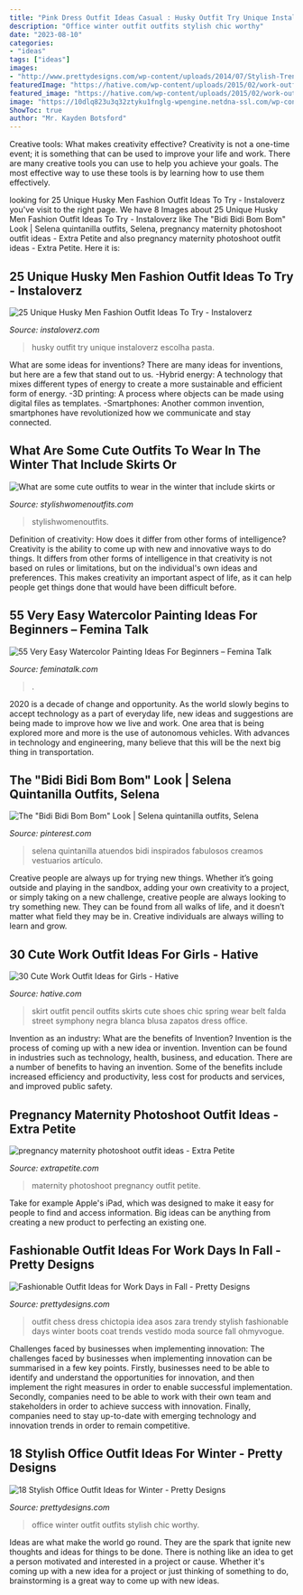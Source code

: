 ```yaml
---
title: "Pink Dress Outfit Ideas Casual : Husky Outfit Try Unique Instaloverz Escolha Pasta"
description: "Office winter outfit outfits stylish chic worthy"
date: "2023-08-10"
categories:
- "ideas"
tags: ["ideas"]
images:
- "http://www.prettydesigns.com/wp-content/uploads/2014/07/Stylish-Trendy-Outfit-Idea.jpg"
featuredImage: "https://hative.com/wp-content/uploads/2015/02/work-outfit-ideas/19-cute-work-outfit-ideas-for-girls.jpg"
featured_image: "https://hative.com/wp-content/uploads/2015/02/work-outfit-ideas/19-cute-work-outfit-ideas-for-girls.jpg"
image: "https://10dlq823u3q32ztyku1fnglg-wpengine.netdna-ssl.com/wp-content/uploads/2018/07/Lace_Luce1805182-96-edited-e1532565673702.jpg"
ShowToc: true
author: "Mr. Kayden Botsford"
---
```



Creative tools: What makes creativity effective?
Creativity is not a one-time event; it is something that can be used to improve your life and work. There are many creative tools you can use to help you achieve your goals. The most effective way to use these tools is by learning how to use them effectively.

	

		
looking for 25 Unique Husky Men Fashion Outfit Ideas To Try - Instaloverz you've visit to the right page. We have 8 Images about 25 Unique Husky Men Fashion Outfit Ideas To Try - Instaloverz like The &quot;Bidi Bidi Bom Bom&quot; Look | Selena quintanilla outfits, Selena, pregnancy maternity photoshoot outfit ideas - Extra Petite and also pregnancy maternity photoshoot outfit ideas - Extra Petite. Here it is:
		
    
## 25 Unique Husky Men Fashion Outfit Ideas To Try - Instaloverz

<img loading=lazy src="http://www.instaloverz.com/wp-content/uploads/2017/05/13.-Husky-Men-Outfit.jpg" onerror="this.onerror=null;this.src='https://tse3.mm.bing.net/th?id=OIP.TKvtFHQEdYfrHZSI1Q_KpwHaLG&amp;pid=15.1';" alt="25 Unique Husky Men Fashion Outfit Ideas To Try - Instaloverz">

_Source: instaloverz.com_

>husky outfit try unique instaloverz escolha pasta. 

	

What are some ideas for inventions?
There are many ideas for inventions, but here are a few that stand out to us. 
-Hybrid energy: A technology that mixes different types of energy to create a more sustainable and efficient form of energy.
-3D printing: A process where objects can be made using digital files as templates.
-Smartphones: Another common invention, smartphones have revolutionized how we communicate and stay connected.

    
## What Are Some Cute Outfits To Wear In The Winter That Include Skirts Or

<img loading=lazy src="https://stylishwomenoutfits.com/wp-content/uploads/2016/02/cute-outfits-wear-winter-include-skirts-dresses-3.jpg" onerror="this.onerror=null;this.src='https://tse1.mm.bing.net/th?id=OIP.QZMaJoS2velne1iiBHBhogHaLH&amp;pid=15.1';" alt="What are some cute outfits to wear in the winter that include skirts or">

_Source: stylishwomenoutfits.com_

>stylishwomenoutfits. 

	

Definition of creativity: How does it differ from other forms of intelligence?
Creativity is the ability to come up with new and innovative ways to do things. It differs from other forms of intelligence in that creativity is not based on rules or limitations, but on the individual's own ideas and preferences. This makes creativity an important aspect of life, as it can help people get things done that would have been difficult before.

    
## 55 Very Easy Watercolor Painting Ideas For Beginners – Femina Talk

<img loading=lazy src="https://www.feminatalk.com/wp-content/uploads/2018/08/Very-Easy-Watercolor-Painting-Ideas-for-beginners00002.jpg" onerror="this.onerror=null;this.src='https://tse4.mm.bing.net/th?id=OIP.ohjgvPs_VJfWpOy9Ot9rdAHaLH&amp;pid=15.1';" alt="55 Very Easy Watercolor Painting Ideas For Beginners – Femina Talk">

_Source: feminatalk.com_

>. 

	

2020 is a decade of change and opportunity. As the world slowly begins to accept technology as a part of everyday life, new ideas and suggestions are being made to improve how we live and work. One area that is being explored more and more is the use of autonomous vehicles. With advances in technology and engineering, many believe that this will be the next big thing in transportation.

    
## The &quot;Bidi Bidi Bom Bom&quot; Look | Selena Quintanilla Outfits, Selena

<img loading=lazy src="https://i.pinimg.com/736x/69/1b/44/691b4446b21dd3c77f16d94538654e1a--skirt-outfits-day-outfits.jpg" onerror="this.onerror=null;this.src='https://tse4.mm.bing.net/th?id=OIP.LHHh95vFq-ZOtbURz3cScwHaLH&amp;pid=15.1';" alt="The &quot;Bidi Bidi Bom Bom&quot; Look | Selena quintanilla outfits, Selena">

_Source: pinterest.com_

>selena quintanilla atuendos bidi inspirados fabulosos creamos vestuarios artículo. 

	

Creative people are always up for trying new things. Whether it’s going outside and playing in the sandbox, adding your own creativity to a project, or simply taking on a new challenge, creative people are always looking to try something new. They can be found from all walks of life, and it doesn’t matter what field they may be in. Creative individuals are always willing to learn and grow.

    
## 30 Cute Work Outfit Ideas For Girls - Hative

<img loading=lazy src="https://hative.com/wp-content/uploads/2015/02/work-outfit-ideas/19-cute-work-outfit-ideas-for-girls.jpg" onerror="this.onerror=null;this.src='https://tse3.mm.bing.net/th?id=OIP.CiwBY89LtqnVGqUZP9DnkwHaLH&amp;pid=15.1';" alt="30 Cute Work Outfit Ideas for Girls - Hative">

_Source: hative.com_

>skirt outfit pencil outfits skirts cute shoes chic spring wear belt falda street symphony negra blanca blusa zapatos dress office. 

	

Invention as an industry: What are the benefits of Invention?
Invention is the process of coming up with a new idea or invention. Invention can be found in industries such as technology, health, business, and education. There are a number of benefits to having an invention. Some of the benefits include increased efficiency and productivity, less cost for products and services, and improved public safety.

    
## Pregnancy Maternity Photoshoot Outfit Ideas - Extra Petite

<img loading=lazy src="https://10dlq823u3q32ztyku1fnglg-wpengine.netdna-ssl.com/wp-content/uploads/2018/07/Lace_Luce1805182-96-edited-e1532565673702.jpg" onerror="this.onerror=null;this.src='https://tse4.mm.bing.net/th?id=OIP.nhPV_JgMX59wXDyk21gXgQHaLG&amp;pid=15.1';" alt="pregnancy maternity photoshoot outfit ideas - Extra Petite">

_Source: extrapetite.com_

>maternity photoshoot pregnancy outfit petite. 

	

Take for example Apple's iPad, which was designed to make it easy for people to find and access information. Big ideas can be anything from creating a new product to perfecting an existing one.

    
## Fashionable Outfit Ideas For Work Days In Fall - Pretty Designs

<img loading=lazy src="http://www.prettydesigns.com/wp-content/uploads/2014/07/Stylish-Trendy-Outfit-Idea.jpg" onerror="this.onerror=null;this.src='https://tse2.mm.bing.net/th?id=OIP.CKtQOF4bfdWuYauX794bwgHaK3&amp;pid=15.1';" alt="Fashionable Outfit Ideas for Work Days in Fall - Pretty Designs">

_Source: prettydesigns.com_

>outfit chess dress chictopia idea asos zara trendy stylish fashionable days winter boots coat trends vestido moda source fall ohmyvogue. 

	

Challenges faced by businesses when implementing innovation:
The challenges faced by businesses when implementing innovation can be summarised in a few key points. Firstly, businesses need to be able to identify and understand the opportunities for innovation, and then implement the right measures in order to enable successful implementation. Secondly, companies need to be able to work with their own team and stakeholders in order to achieve success with innovation. Finally, companies need to stay up-to-date with emerging technology and innovation trends in order to remain competitive.

    
## 18 Stylish Office Outfit Ideas For Winter - Pretty Designs

<img loading=lazy src="https://www.prettydesigns.com/wp-content/uploads/2017/12/18-stylish-office-outfit-ideas-for-winter-2018-3.jpg" onerror="this.onerror=null;this.src='https://tse3.mm.bing.net/th?id=OIP.Lj8F81_6lOQ998AIc3qUBgHaLL&amp;pid=15.1';" alt="18 Stylish Office Outfit Ideas for Winter - Pretty Designs">

_Source: prettydesigns.com_

>office winter outfit outfits stylish chic worthy. 

	

Ideas are what make the world go round. They are the spark that ignite new thoughts and ideas for things to be done. There is nothing like an idea to get a person motivated and interested in a project or cause. Whether it's coming up with a new idea for a project or just thinking of something to do, brainstorming is a great way to come up with new ideas.

